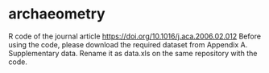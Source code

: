 # archaeometry
R code of the journal article https://doi.org/10.1016/j.aca.2006.02.012
Before using the code, please download the required dataset from Appendix A. Supplementary data. 
Rename it as data.xls on the same repository with the code.
